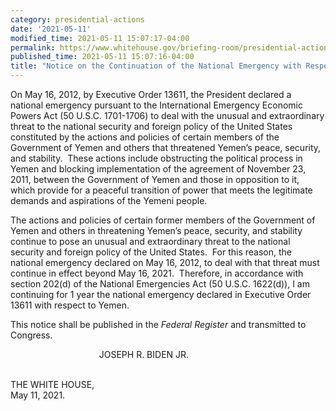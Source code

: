 ```yaml
---
category: presidential-actions
date: '2021-05-11'
modified_time: 2021-05-11 15:07:17-04:00
permalink: https://www.whitehouse.gov/briefing-room/presidential-actions/2021/05/11/notice-on-the-continuation-of-the-national-emergency-with-respect-to-yemen/
published_time: 2021-05-11 15:07:16-04:00
title: "Notice on the Continuation of the National Emergency with Respect to\_Yemen"
---
```

 
On May 16, 2012, by Executive Order 13611, the President declared a
national emergency pursuant to the International Emergency Economic
Powers Act (50 U.S.C. 1701-1706) to deal with the unusual and
extraordinary threat to the national security and foreign policy of the
United States constituted by the actions and policies of certain members
of the Government of Yemen and others that threatened Yemen’s peace,
security, and stability.  These actions include obstructing the
political process in Yemen and blocking implementation of the agreement
of November 23, 2011, between the Government of Yemen and those in
opposition to it, which provide for a peaceful transition of power that
meets the legitimate demands and aspirations of the Yemeni people.

The actions and policies of certain former members of the Government of
Yemen and others in threatening Yemen’s peace, security, and stability
continue to pose an unusual and extraordinary threat to the national
security and foreign policy of the United States.  For this reason, the
national emergency declared on May 16, 2012, to deal with that threat
must continue in effect beyond May 16, 2021.  Therefore, in accordance
with section 202(d) of the National Emergencies Act (50 U.S.C. 1622(d)),
I am continuing for 1 year the national emergency declared in Executive
Order 13611 with respect to Yemen.

This notice shall be published in the *Federal Register* and transmitted
to Congress.

                                    JOSEPH R. BIDEN JR.

   
THE WHITE HOUSE,  
May 11, 2021. 
